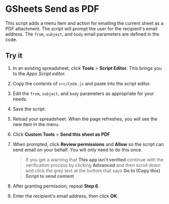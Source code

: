 # GSheets Send as PDF

This script adds a menu item and action for emailing the current sheet as a PDF attachment. The script will prompt the user for the recipient's email address. The `from`, `subject`, and `body` email parameters are defined in the code.

## Try it

1. In an existing spreadsheet, click **Tools** > **Script Editor**. This brings
   you to the _Apps Script editor._
1. Copy the contents of `src/Code.js` and paste into the script editor.
1. Edit the `from`, `subject`, and `body` parameters as appropriate for your needs.
1. Save the script.
1. Reload your spreadsheet. When the page refreshes, you will see the new item in the menu.
1. Click **Custom Tools** > **Send this sheet as PDF**
1. When prompted, click **Review permissions** and **Allow**
   so the script can send email on your behalf. You will only need to do this once.
   
   > If you get a warning that **This app isn't verified** continue
   > with the verification process by clicking **Advanced** and
   > then scroll down and click the grey text at the bottom that
   > says **Go to (Copy this) Script to send content**
1. After granting permission, repeat **Step 6**.
1. Enter the recipient's email address, then click **OK**.
